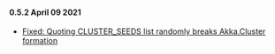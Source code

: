 #### 0.5.2 April 09 2021 ####
* [Fixed: Quoting CLUSTER_SEEDS list randomly breaks Akka.Cluster formation](https://github.com/petabridge/akkadotnet-bootstrap/issues/134)
